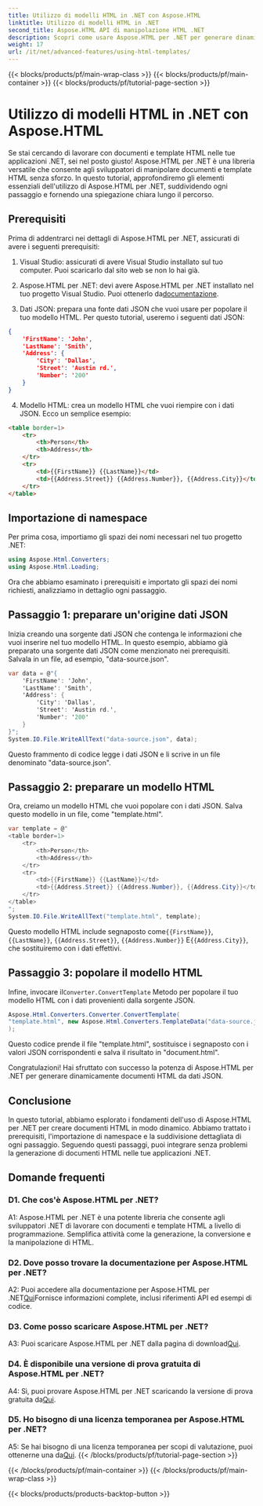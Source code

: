 ```yaml
---
title: Utilizzo di modelli HTML in .NET con Aspose.HTML
linktitle: Utilizzo di modelli HTML in .NET
second_title: Aspose.HTML API di manipolazione HTML .NET
description: Scopri come usare Aspose.HTML per .NET per generare dinamicamente documenti HTML da dati JSON. Sfrutta la potenza della manipolazione HTML nelle tue applicazioni .NET.
weight: 17
url: /it/net/advanced-features/using-html-templates/
---
```


{{< blocks/products/pf/main-wrap-class >}}
{{< blocks/products/pf/main-container >}}
{{< blocks/products/pf/tutorial-page-section >}}

# Utilizzo di modelli HTML in .NET con Aspose.HTML


Se stai cercando di lavorare con documenti e template HTML nelle tue applicazioni .NET, sei nel posto giusto! Aspose.HTML per .NET è una libreria versatile che consente agli sviluppatori di manipolare documenti e template HTML senza sforzo. In questo tutorial, approfondiremo gli elementi essenziali dell'utilizzo di Aspose.HTML per .NET, suddividendo ogni passaggio e fornendo una spiegazione chiara lungo il percorso.

## Prerequisiti

Prima di addentrarci nei dettagli di Aspose.HTML per .NET, assicurati di avere i seguenti prerequisiti:

1. Visual Studio: assicurati di avere Visual Studio installato sul tuo computer. Puoi scaricarlo dal sito web se non lo hai già.

2.  Aspose.HTML per .NET: devi avere Aspose.HTML per .NET installato nel tuo progetto Visual Studio. Puoi ottenerlo da[documentazione](https://reference.aspose.com/html/net/).

3. Dati JSON: prepara una fonte dati JSON che vuoi usare per popolare il tuo modello HTML. Per questo tutorial, useremo i seguenti dati JSON:

```json
{
    'FirstName': 'John',
    'LastName': 'Smith',
    'Address': {
        'City': 'Dallas',
        'Street': 'Austin rd.',
        'Number': '200'
    }
}
```

4. Modello HTML: crea un modello HTML che vuoi riempire con i dati JSON. Ecco un semplice esempio:

```html
<table border=1>
    <tr>
        <th>Person</th>
        <th>Address</th>
    </tr>
    <tr>
        <td>{{FirstName}} {{LastName}}</td>
        <td>{{Address.Street}} {{Address.Number}}, {{Address.City}}</td>
    </tr>
</table>
```

## Importazione di namespace

Per prima cosa, importiamo gli spazi dei nomi necessari nel tuo progetto .NET:

```csharp
using Aspose.Html.Converters;
using Aspose.Html.Loading;
```

Ora che abbiamo esaminato i prerequisiti e importato gli spazi dei nomi richiesti, analizziamo in dettaglio ogni passaggio.

## Passaggio 1: preparare un'origine dati JSON

Inizia creando una sorgente dati JSON che contenga le informazioni che vuoi inserire nel tuo modello HTML. In questo esempio, abbiamo già preparato una sorgente dati JSON come menzionato nei prerequisiti. Salvala in un file, ad esempio, "data-source.json".

```csharp
var data = @"{
    'FirstName': 'John',
    'LastName': 'Smith',
    'Address': {
        'City': 'Dallas',
        'Street': 'Austin rd.',
        'Number': '200'
    }
}";
System.IO.File.WriteAllText("data-source.json", data);
```

Questo frammento di codice legge i dati JSON e li scrive in un file denominato "data-source.json".

## Passaggio 2: preparare un modello HTML

Ora, creiamo un modello HTML che vuoi popolare con i dati JSON. Salva questo modello in un file, come "template.html".

```csharp
var template = @"
<table border=1>
    <tr>
        <th>Person</th>
        <th>Address</th>
    </tr>
    <tr>
        <td>{{FirstName}} {{LastName}}</td>
        <td>{{Address.Street}} {{Address.Number}}, {{Address.City}}</td>
    </tr>
</table>
";
System.IO.File.WriteAllText("template.html", template);
```

 Questo modello HTML include segnaposto come`{{FirstName}}`, `{{LastName}}`, `{{Address.Street}}`, `{{Address.Number}}` E`{{Address.City}}`, che sostituiremo con i dati effettivi.

## Passaggio 3: popolare il modello HTML

 Infine, invocare il`Converter.ConvertTemplate` Metodo per popolare il tuo modello HTML con i dati provenienti dalla sorgente JSON.

```csharp
Aspose.Html.Converters.Converter.ConvertTemplate(
"template.html", new Aspose.Html.Converters.TemplateData("data-source.json"), new Aspose.Html.Loading.TemplateLoadOptions(), "document.html"
);
```

Questo codice prende il file "template.html", sostituisce i segnaposto con i valori JSON corrispondenti e salva il risultato in "document.html".

Congratulazioni! Hai sfruttato con successo la potenza di Aspose.HTML per .NET per generare dinamicamente documenti HTML da dati JSON.

## Conclusione

In questo tutorial, abbiamo esplorato i fondamenti dell'uso di Aspose.HTML per .NET per creare documenti HTML in modo dinamico. Abbiamo trattato i prerequisiti, l'importazione di namespace e la suddivisione dettagliata di ogni passaggio. Seguendo questi passaggi, puoi integrare senza problemi la generazione di documenti HTML nelle tue applicazioni .NET.

## Domande frequenti

### D1. Che cos'è Aspose.HTML per .NET?

A1: Aspose.HTML per .NET è una potente libreria che consente agli sviluppatori .NET di lavorare con documenti e template HTML a livello di programmazione. Semplifica attività come la generazione, la conversione e la manipolazione di HTML.

### D2. Dove posso trovare la documentazione per Aspose.HTML per .NET?

 A2: Puoi accedere alla documentazione per Aspose.HTML per .NET[Qui](https://reference.aspose.com/html/net/)Fornisce informazioni complete, inclusi riferimenti API ed esempi di codice.

### D3. Come posso scaricare Aspose.HTML per .NET?

A3: Puoi scaricare Aspose.HTML per .NET dalla pagina di download[Qui](https://releases.aspose.com/html/net/).

### D4. È disponibile una versione di prova gratuita di Aspose.HTML per .NET?

 A4: Sì, puoi provare Aspose.HTML per .NET scaricando la versione di prova gratuita da[Qui](https://releases.aspose.com/).

### D5. Ho bisogno di una licenza temporanea per Aspose.HTML per .NET?

 A5: Se hai bisogno di una licenza temporanea per scopi di valutazione, puoi ottenerne una da[Qui](https://purchase.aspose.com/temporary-license/).
{{< /blocks/products/pf/tutorial-page-section >}}

{{< /blocks/products/pf/main-container >}}
{{< /blocks/products/pf/main-wrap-class >}}

{{< blocks/products/products-backtop-button >}}
